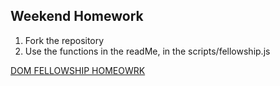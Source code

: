 
## Weekend Homework

1.  Fork the repository
2.  Use the functions in the readMe, in the scripts/fellowship.js

[DOM FELLOWSHIP HOMEOWRK](https://github.com/ga-chicago/vanilla-fellowship/tree/master/fellowship%203)
